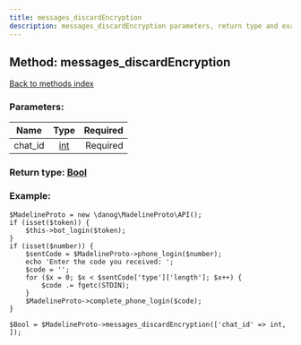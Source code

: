 ```yaml
---
title: messages_discardEncryption
description: messages_discardEncryption parameters, return type and example
---
```

## Method: messages\_discardEncryption  
[Back to methods index](index.md)


### Parameters:

| Name     |    Type       | Required |
|----------|:-------------:|---------:|
|chat\_id|[int](../types/int.md) | Required|


### Return type: [Bool](../types/Bool.md)

### Example:


```
$MadelineProto = new \danog\MadelineProto\API();
if (isset($token)) {
    $this->bot_login($token);
}
if (isset($number)) {
    $sentCode = $MadelineProto->phone_login($number);
    echo 'Enter the code you received: ';
    $code = '';
    for ($x = 0; $x < $sentCode['type']['length']; $x++) {
        $code .= fgetc(STDIN);
    }
    $MadelineProto->complete_phone_login($code);
}

$Bool = $MadelineProto->messages_discardEncryption(['chat_id' => int, ]);
```